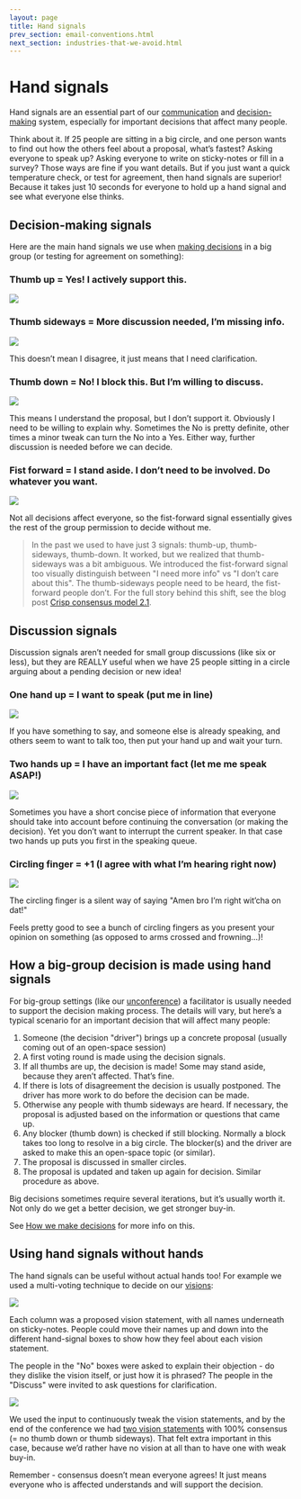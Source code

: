 ```yaml
---
layout: page
title: Hand signals
prev_section: email-conventions.html
next_section: industries-that-we-avoid.html
---
```


# Hand signals

Hand signals are an essential part of our
[communication](communication.html) and
[decision-making](decisions.html) system, especially for important
decisions that affect many people.

Think about it. If 25 people are sitting in a big circle, and one person
wants to find out how the others feel about a proposal, what’s fastest?
Asking everyone to speak up? Asking everyone to write on sticky-notes or
fill in a survey? Those ways are fine if you want details. But if you
just want a quick temperature check, or test for agreement, then hand
signals are superior! Because it takes just 10 seconds for everyone to
hold up a hand signal and see what everyone else thinks.

## Decision-making signals

Here are the main hand signals we use when [making
decisions](decisions.html) in a big group (or testing for agreement on
something):

### Thumb up = Yes! I actively support this.

![](../assets/crisp/HandSignal-Yes.png)

### Thumb sideways = More discussion needed, I’m missing info.

![](../assets/crisp/HandSignal-Discuss.png)

This doesn’t mean I disagree, it just means that I need clarification.

### Thumb down = No! I block this. But I’m willing to discuss.

![](../assets/crisp/HandSignal-No.png)

This means I understand the proposal, but I don’t support it. Obviously
I need to be willing to explain why. Sometimes the No is pretty
definite, other times a minor tweak can turn the No into a Yes. Either
way, further discussion is needed before we can decide.

### Fist forward = I stand aside. I don’t need to be involved. Do whatever you want.

![](../assets/crisp/HandSignal-StandAside.png)

Not all decisions affect everyone, so the fist-forward signal
essentially gives the rest of the group permission to decide without me.

> In the past we used to have just 3 signals: thumb-up, thumb-sideways,
> thumb-down. It worked, but we realized that thumb-sideways was a bit
> ambiguous. We introduced the fist-forward signal too visually
> distinguish between "I need more info" vs "I don’t care about this".
> The thumb-sideways people need to be heard, the fist-forward people
> don’t. For the full story behind this shift, see the blog post [Crisp
> consensus model
> 2.1](http://blog.crisp.se/2014/03/27/peterantman/crisp-consensus-model-2-1).

## Discussion signals

Discussion signals aren’t needed for small group discussions (like six
or less), but they are REALLY useful when we have 25 people sitting in a
circle arguing about a pending decision or new idea!

### One hand up = I want to speak (put me in line)

![](../assets/crisp/HandSignal-Speak.png)

If you have something to say, and someone else is already speaking, and
others seem to want to talk too, then put your hand up and wait your
turn.

### Two hands up = I have an important fact (let me me speak ASAP!)

![](../assets/crisp/HandSignal-Fact.png)

Sometimes you have a short concise piece of information that everyone
should take into account before continuing the conversation (or making
the decision). Yet you don’t want to interrupt the current speaker. In
that case two hands up puts you first in the speaking queue.

### Circling finger = +1 (I agree with what I’m hearing right now)

![](../assets/crisp/HandSignal-Agree.png)

The circling finger is a silent way of saying "Amen bro![]() I’m right
wit’cha on dat!"

Feels pretty good to see a bunch of circling fingers as you present your
opinion on something (as opposed to arms crossed and frowning…)!

## How a big-group decision is made using hand signals

For big-group settings (like our [unconference](unconference.html)) a
facilitator is usually needed to support the decision making process.
The details will vary, but here’s a typical scenario for an important
decision that will affect many people:

1.  Someone (the decision "driver") brings up a concrete proposal
    (usually coming out of an open-space session)
2.  A first voting round is made using the decision signals.
3.  If all thumbs are up, the decision is made! Some may stand aside,
    because they aren’t affected. That’s fine.
4.  If there is lots of disagreement the decision is usually postponed.
    The driver has more work to do before the decision can be made.
5.  Otherwise any people with thumb sideways are heard. If necessary,
    the proposal is adjusted based on the information or questions that
    came up.
6.  Any blocker (thumb down) is checked if still blocking. Normally a
    block takes too long to resolve in a big circle. The blocker(s) and
    the driver are asked to make this an open-space topic (or similar).
7.  The proposal is discussed in smaller circles.
8.  The proposal is updated and taken up again for decision. Similar
    procedure as above.

Big decisions sometimes require several iterations, but it’s usually
worth it. Not only do we get a better decision, we get stronger buy-in.

See [How we make decisions](decisions.html) for more info on this.

## Using hand signals without hands

The hand signals can be useful without actual hands too! For example we
used a multi-voting technique to decide on our [visions](visions.html):

![](../assets/crisp/HandSignals-MultivotingChart.png)

Each column was a proposed vision statement, with all names underneath
on sticky-notes. People could move their names up and down into the
different hand-signal boxes to show how they feel about each vision
statement.

The people in the "No" boxes were asked to explain their objection - do
they dislike the vision itself, or just how it is phrased? The people in
the "Discuss" were invited to ask questions for clarification.

![](../assets/crisp/HandSignals-MultivotingPeople.png)

We used the input to continuously tweak the vision statements, and by
the end of the conference we had [two vision statements](visions.html)
with 100% consensus (= no thumb down or thumb sideways). That felt extra
important in this case, because we’d rather have no vision at all than
to have one with weak buy-in.

Remember - consensus doesn’t mean everyone agrees! It just means
everyone who is affected understands and will support the decision.
